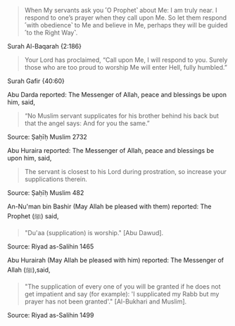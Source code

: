 
>When My servants ask you ˹O Prophet˺ about Me: I am truly near. I respond to one’s prayer when they call upon Me. So let them respond ˹with obedience˺ to Me and believe in Me, perhaps they will be guided ˹to the Right Way˺.

Surah Al-Baqarah {2:186}

>Your Lord has proclaimed, “Call upon Me, I will respond to you. Surely those who are too proud to worship Me will enter Hell, fully humbled.”

Surah Gafir {40:60}

Abu Darda reported: The Messenger of Allah, peace and blessings be upon him, said,
>“No Muslim servant supplicates for his brother behind his back but that the angel says: And for you the same.”

Source: Ṣaḥīḥ Muslim 2732

Abu Huraira reported: The Messenger of Allah, peace and blessings be upon him, said,
>The servant is closest to his Lord during prostration, so increase your supplications therein.

Source: Ṣaḥīḥ Muslim 482

An-Nu'man bin Bashir (May Allah be pleased with them) reported: The Prophet (ﷺ) said,
>"Du'aa (supplication) is worship." [Abu Dawud].

Source: Riyad as-Salihin 1465

Abu Hurairah (May Allah be pleased with him) reported: The Messenger of Allah (ﷺ),said,

>"The supplication of every one of you will be granted if he does not get impatient and say (for example): 'I supplicated my Rabb but my prayer has not been granted'." [Al-Bukhari and Muslim].

Source: Riyad as-Salihin 1499
